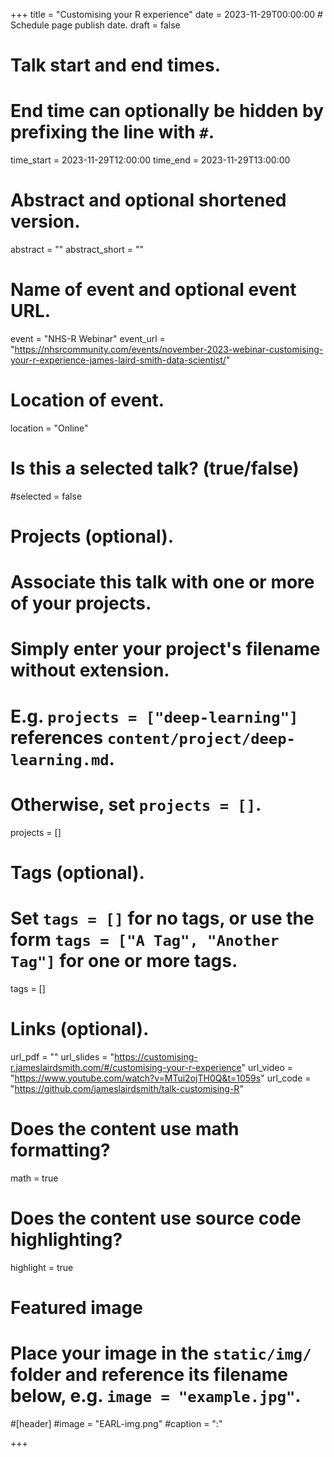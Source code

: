 +++
title = "Customising your R experience"
date = 2023-11-29T00:00:00  # Schedule page publish date.
draft = false

# Talk start and end times.
#   End time can optionally be hidden by prefixing the line with `#`.
time_start = 2023-11-29T12:00:00
time_end = 2023-11-29T13:00:00

# Abstract and optional shortened version.
abstract = ""
abstract_short = ""

# Name of event and optional event URL.
event = "NHS-R Webinar"
event_url = "https://nhsrcommunity.com/events/november-2023-webinar-customising-your-r-experience-james-laird-smith-data-scientist/"

# Location of event.
location = "Online"

# Is this a selected talk? (true/false)
#selected = false

# Projects (optional).
#   Associate this talk with one or more of your projects.
#   Simply enter your project's filename without extension.
#   E.g. `projects = ["deep-learning"]` references `content/project/deep-learning.md`.
#   Otherwise, set `projects = []`.
projects = []

# Tags (optional).
#   Set `tags = []` for no tags, or use the form `tags = ["A Tag", "Another Tag"]` for one or more tags.
tags = []

# Links (optional).
url_pdf = ""
url_slides = "https://customising-r.jameslairdsmith.com/#/customising-your-r-experience"
url_video = "https://www.youtube.com/watch?v=MTui2ojTH0Q&t=1059s"
url_code = "https://github.com/jameslairdsmith/talk-customising-R"

# Does the content use math formatting?
math = true

# Does the content use source code highlighting?
highlight = true

# Featured image
# Place your image in the `static/img/` folder and reference its filename below, e.g. `image = "example.jpg"`.
#[header]
#image = "EARL-img.png"
#caption = ":"

+++


